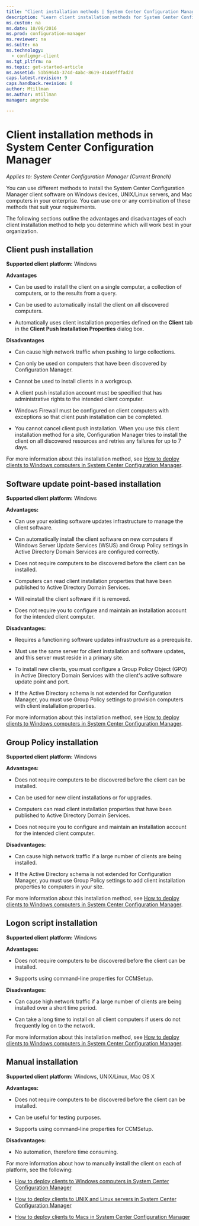 ```yaml
---
title: "Client installation methods | System Center Configuration Manager"
description: "Learn client installation methods for System Center Configuration Manager."
ms.custom: na
ms.date: 10/06/2016
ms.prod: configuration-manager
ms.reviewer: na
ms.suite: na
ms.technology:
  - configmgr-client
ms.tgt_pltfrm: na
ms.topic: get-started-article
ms.assetid: 51b5964b-374d-4abc-8619-414a9fffad2d
caps.latest.revision: 9
caps.handback.revision: 0
author: Mtillmanms.author: mtillmanmanager: angrobe

---
```

# Client installation methods in System Center Configuration Manager*Applies to: System Center Configuration Manager (Current Branch)*
You can use different methods to install the System Center Configuration Manager client software on Windows devices, UNIX/Linux servers, and Mac computers in your enterprise. You can use one or any combination of these methods that suit your requirements.  

 The following sections outline the advantages and disadvantages of each client installation method to help you determine which will work best in your organization.  

## Client push installation  

 **Supported client platform:** Windows  

 **Advantages**  

-   Can be used to install the client on a single computer, a collection of computers, or to the results from a query.  

-   Can be used to automatically install the client on all discovered computers.  

-   Automatically uses client installation properties defined on the **Client** tab in the **Client Push Installation Properties** dialog box.  

 **Disadvantages**  

-   Can cause high network traffic when pushing to large collections.  

-   Can only be used on computers that have been discovered by Configuration Manager.  

-   Cannot be used to install clients in a workgroup.  

-   A client push installation account must be specified that has administrative rights to the intended client computer.  

-   Windows Firewall must be configured on client computers with exceptions so that client push installation can be completed.  

-   You cannot cancel client push installation. When you use this client installation method for a site, Configuration Manager tries to install the client on all discovered resources and retries any failures for up to 7 days.  

 For more information about this installation method, see [How to deploy clients to Windows computers in System Center Configuration Manager](../../../../core/clients/deploy/deploy-clients-to-windows-computers.md).  

## Software update point-based installation  
 **Supported client platform:** Windows  

 **Advantages:**  

-   Can use your existing software updates infrastructure to manage the client software.  

-   Can automatically install the client software on new computers if Windows Server Update Services (WSUS) and Group Policy settings in Active Directory Domain Services are configured correctly.  

-   Does not require computers to be discovered before the client can be installed.  

-   Computers can read client installation properties that have been published to Active Directory Domain Services.  

-   Will reinstall the client software if it is removed.  

-   Does not require you to configure and maintain an installation account for the intended client computer.  

 **Disadvantages:**  

-   Requires a functioning software updates infrastructure as a prerequisite.  

-   Must use the same server for client installation and software updates, and this server must reside in a primary site.  

-   To install new clients, you must configure a Group Policy Object (GPO) in Active Directory Domain Services with the client's active software update point and port.  

-   If the Active Directory schema is not extended for Configuration Manager, you must use Group Policy settings to provision computers with client installation properties.  

 For more information about this installation method, see [How to deploy clients to Windows computers in System Center Configuration Manager](../../../../core/clients/deploy/deploy-clients-to-windows-computers.md).  

## Group Policy installation  
 **Supported client platform:** Windows  

 **Advantages:**  

-   Does not require computers to be discovered before the client can be installed.  

-   Can be used for new client installations or for upgrades.  

-   Computers can read client installation properties that have been published to Active Directory Domain Services.  

-   Does not require you to configure and maintain an installation account for the intended client computer.  

 **Disadvantages:**  

-   Can cause high network traffic if a large number of clients are being installed.  

-   If the Active Directory schema is not extended for Configuration Manager, you must use Group Policy settings to add client installation properties to computers in your site.  

 For more information about this installation method, see [How to deploy clients to Windows computers in System Center Configuration Manager](../../../../core/clients/deploy/deploy-clients-to-windows-computers.md).  

## Logon script installation  
 **Supported client platform:** Windows  

 **Advantages:**  

-   Does not require computers to be discovered before the client can be installed.  

-   Supports using command-line properties for CCMSetup.  

 **Disadvantages:**  

-   Can cause high network traffic if a large number of clients are being installed over a short time period.  

-   Can take a long time to install on all client computers if users do not frequently log on to the network.  

 For more information about this installation method, see [How to deploy clients to Windows computers in System Center Configuration Manager](../../../../core/clients/deploy/deploy-clients-to-windows-computers.md).  

## Manual installation  
 **Supported client platform:** Windows, UNIX/Linux, Mac OS X  

 **Advantages:**  

-   Does not require computers to be discovered before the client can be installed.  

-   Can be useful for testing purposes.  

-   Supports using command-line properties for CCMSetup.  

 **Disadvantages:**  

-   No automation, therefore time consuming.  

 For more information about how to manually install the client on each of platform, see the following:  

-   [How to deploy clients to Windows computers in System Center Configuration Manager](../../../../core/clients/deploy/deploy-clients-to-windows-computers.md)  

-   [How to deploy clients to UNIX and Linux servers in System Center Configuration Manager](../../../../core/clients/deploy/deploy-clients-to-unix-and-linux-servers.md)  

-   [How to deploy clients to Macs in System Center Configuration Manager](../../../../core/clients/deploy/deploy-clients-to-macs.md)  
